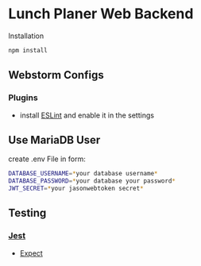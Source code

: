 # Lunch Planer Web Backend

Installation
```bash
npm install
```

## Webstorm Configs
### Plugins

* install [ESLint](https://plugins.jetbrains.com/plugin/7494-eslint) and enable it in the settings

## Use MariaDB User
create .env File in form:
```bash
DATABASE_USERNAME=*your database username*
DATABASE_PASSWORD=*your database your password*
JWT_SECRET=*your jasonwebtoken secret*
```

## Testing
### [Jest](https://facebook.github.io/jest/)
* [Expect](https://facebook.github.io/jest/docs/en/expect.html)

